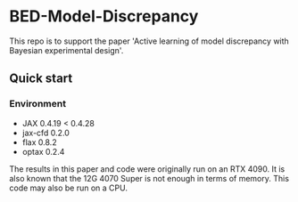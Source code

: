 # BED-Model-Discrepancy

This repo is to support the paper 'Active learning of model discrepancy with Bayesian experimental design'.


## Quick start

### Environment

+ JAX 0.4.19 < 0.4.28
+ jax-cfd 0.2.0
+ flax 0.8.2
+ optax 0.2.4

The results in this paper and code were originally run on an RTX 4090. It is also known that the 12G 4070 Super is not enough in terms of memory. This code may also be run on a CPU. 

###
